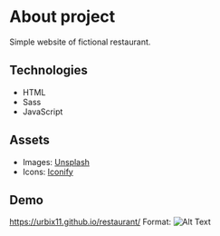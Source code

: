 # About project

Simple website of fictional restaurant.

## Technologies

* HTML
* Sass
* JavaScript
## Assets

* Images: [Unsplash](https://unsplash.com/)
* Icons: [Iconify](https://iconify.design/)

## Demo

https://urbix11.github.io/restaurant/
Format: ![Alt Text](https://imgur.com/ZHFvZmS)

